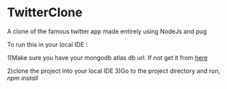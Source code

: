 # TwitterClone
A clone of the famous twitter app made entirely using NodeJs and pug


To run this in your local IDE : 

1)Make sure you have your mongodb atlas db url. If not get it from [here](https://www.mongodb.com/cloud/atlas/lp/try4?utm_source=google&utm_campaign=search_gs_pl_evergreen_atlas_core_prosp-brand_gic-null_apac-in_ps-all_desktop_eng_lead&utm_term=mongodb%20atlas&utm_medium=cpc_paid_search&utm_ad=e&utm_ad_campaign_id=12212624347&adgroup=115749713263)

2)clone the project into your local IDE
3)Go to the project directory and run, *npm install*
